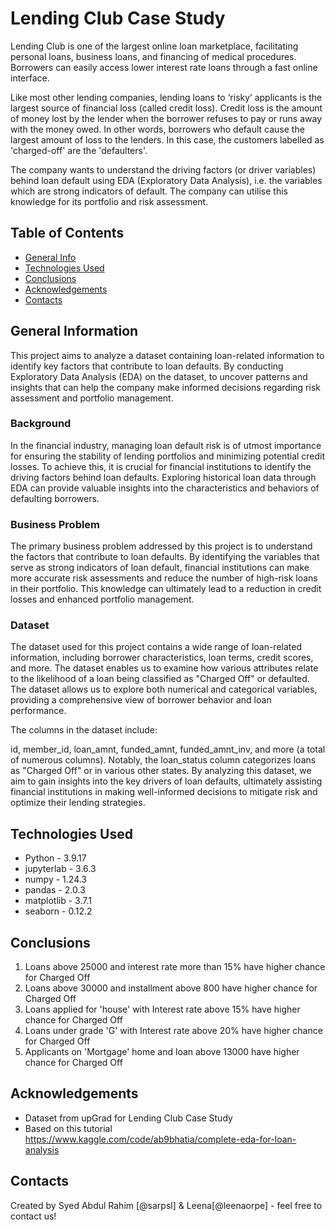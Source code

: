# Lending Club Case Study
Lending Club is one of the largest online loan marketplace, facilitating personal loans, business loans, and financing of medical procedures. Borrowers can easily access lower interest rate loans through a fast online interface. 

Like most other lending companies, lending loans to ‘risky’ applicants is the largest source of financial loss (called credit loss). Credit loss is the amount of money lost by the lender when the borrower refuses to pay or runs away with the money owed. In other words, borrowers who default cause the largest amount of loss to the lenders. In this case, the customers labelled as 'charged-off' are the 'defaulters'. 

The company wants to understand the driving factors (or driver variables) behind loan default using EDA (Exploratory Data Analysis), i.e. the variables which are strong indicators of default.  The company can utilise this knowledge for its portfolio and risk assessment. 

## Table of Contents
* [General Info](#general-information)
* [Technologies Used](#technologies-used)
* [Conclusions](#conclusions)
* [Acknowledgements](#acknowledgements)
* [Contacts](#contacts)

## General Information
This project aims to analyze a dataset containing loan-related information to identify key factors that contribute to loan defaults. By conducting Exploratory Data Analysis (EDA) on the dataset, to uncover patterns and insights that can help the company make informed decisions regarding risk assessment and portfolio management.

### Background
In the financial industry, managing loan default risk is of utmost importance for ensuring the stability of lending portfolios and minimizing potential credit losses. To achieve this, it is crucial for financial institutions to identify the driving factors behind loan defaults. Exploring historical loan data through EDA can provide valuable insights into the characteristics and behaviors of defaulting borrowers.

### Business Problem
The primary business problem addressed by this project is to understand the factors that contribute to loan defaults. By identifying the variables that serve as strong indicators of loan default, financial institutions can make more accurate risk assessments and reduce the number of high-risk loans in their portfolio. This knowledge can ultimately lead to a reduction in credit losses and enhanced portfolio management.

### Dataset
The dataset used for this project contains a wide range of loan-related information, including borrower characteristics, loan terms, credit scores, and more. The dataset enables us to examine how various attributes relate to the likelihood of a loan being classified as "Charged Off" or defaulted. The dataset allows us to explore both numerical and categorical variables, providing a comprehensive view of borrower behavior and loan performance.

The columns in the dataset include:

id, member_id, loan_amnt, funded_amnt, funded_amnt_inv, and more (a total of numerous columns).
Notably, the loan_status column categorizes loans as "Charged Off" or in various other states.
By analyzing this dataset, we aim to gain insights into the key drivers of loan defaults, ultimately assisting financial institutions in making well-informed decisions to mitigate risk and optimize their lending strategies.

## Technologies Used
- Python - 3.9.17
- jupyterlab - 3.6.3
- numpy - 1.24.3
- pandas - 2.0.3
- matplotlib - 3.7.1
- seaborn - 0.12.2

## Conclusions
1. Loans above 25000 and interest rate more than 15% have higher chance for Charged Off
2. Loans above 30000 and installment above 800 have higher chance for Charged Off
3. Loans applied for 'house' with Interest rate above 15% have higher chance for Charged Off
4. Loans under grade 'G' with Interest rate above 20% have higher chance for Charged Off
5. Applicants on 'Mortgage' home and loan above 13000 have higher chance for Charged Off

## Acknowledgements
- Dataset from upGrad for Lending Club Case Study
- Based on this tutorial https://www.kaggle.com/code/ab9bhatia/complete-eda-for-loan-analysis

## Contacts
Created by Syed Abdul Rahim [@sarpsl] & Leena[@leenaorpe] - feel free to contact us!
